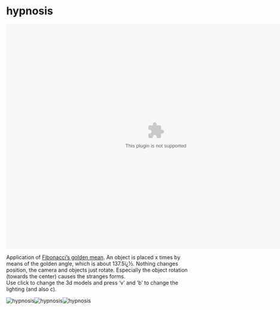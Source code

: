 <!--
  id: 19
  date: 2007-01-07T12:42:55
  modified: 2012-07-03T09:30:37
  slug: hypnosis
  type: post
  excerpt: <p>Application of Fibonacci&#8217;s golden mean. An object is placed x times by means of the golden angle, which is about 137.5ï¿½. Nothing changes position, the camera and objects just rotate. Especially the object rotation (towards the center) causes the stranges forms. Use click to change the 3d models and press &#8216;v&#8217; and &#8216;b&#8217; to change [&hellip;]</p>
  categories: uncategorized
  tags: 
  inCv: 
  inPortfolio: 
  dateFrom: 
  dateTo: 
-->

# hypnosis

<p><object classid="clsid:166B1BCA-3F9C-11CF-8075-444553540000" codebase="http://download.macromedia.com/pub/shockwave/cabs/director/sw.cab#version=8,5,0,0" id=myURL width="800" height="600"><param name="src" value="code/hypnosis.dcr"></param><param name="logo" value="false"></param><param name="swStretchStyle" value="none"></param><param name="swRemote" value="swSaveEnabled='false' swVolume='false' swRestart='false' swPausePlay='false' swFastForward='false' swContextMenu='false'"><embed src="code/hypnosis.dcr" logo="false"  width="800" height="600" swStretchStyle="none" swRemote="swSaveEnabled='false' swVolume='false' swRestart='false' swPausePlay='false' swFastForward='false' swContextMenu='false'" type="application/x-director" pluginspage="http://www.macromedia.com/shockwave/download/index.cgi?P1_Prod_Version=ShockwaveDirector" /></param></object></p>
<p>Application of <a target="_blank" href="http://www.mcs.surrey.ac.uk/Personal/R.Knott/Fibonacci/fibnat.html#golden">Fibonacci&#8217;s golden mean</a>. An object is placed x times by means of the golden angle, which is about 137.5ï¿½. Nothing changes position, the camera and objects just rotate. Especially the object rotation (towards the center) causes the stranges forms.<br />
Use click to change the 3d models and press &#8216;v&#8217; and &#8216;b&#8217; to change the lighting (and also c).</p>
<p><img class="ill" alt="hypnosis" src="https://res.cloudinary.com/dn1rmdjs5/image/upload/v1566568756/rv/hypnosis0.jpg" /><img class="ill" alt="hypnosis" src="https://res.cloudinary.com/dn1rmdjs5/image/upload/v1566568756/rv/hypnosis1.jpg" /><img class="ill" alt="hypnosis" src="https://res.cloudinary.com/dn1rmdjs5/image/upload/v1566568756/rv/hypnosis2.jpg" /></p>